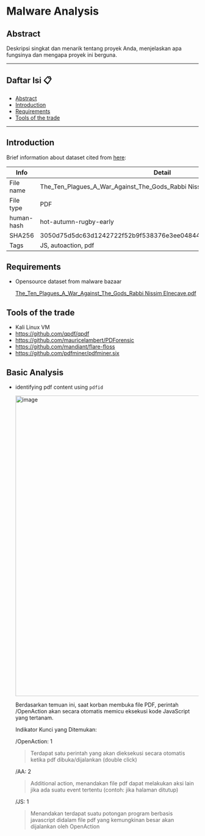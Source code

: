# Malware Analysis


## Abstract
Deskripsi singkat dan menarik tentang proyek Anda, menjelaskan apa fungsinya dan mengapa proyek ini berguna.

---

##  Daftar Isi 📋

* [Abstract](#abstract)
* [Introduction](#introduction)
* [Requirements](#requirements)
* [Tools of the trade](#tools-of-the-trade)

---

## Introduction

Brief information about dataset cited from [here](https://bazaar.abuse.ch/sample/3050d75d5dc63d1242722f52b9f538376e3ee04844f624d33d2a072549864589/#yara):

| Info          | Detail        |
| ---            | ---        |
| File name | 	The_Ten_Plagues_A_War_Against_The_Gods_Rabbi Nissim Elnecave.pdf |
| File type | PDF |
| human-hash | hot-autumn-rugby-early |
| SHA256 | 3050d75d5dc63d1242722f52b9f538376e3ee04844f624d33d2a072549864589 |
| Tags | JS, autoaction, pdf |

## Requirements

- Opensource dataset from malware bazaar

  [	The_Ten_Plagues_A_War_Against_The_Gods_Rabbi Nissim Elnecave.pdf](https://bazaar.abuse.ch/sample/3050d75d5dc63d1242722f52b9f538376e3ee04844f624d33d2a072549864589/)

## Tools of the trade

- Kali Linux VM
- https://github.com/qpdf/qpdf
- https://github.com/mauricelambert/PDForensic
- https://github.com/mandiant/flare-floss
- https://github.com/pdfminer/pdfminer.six

## Basic Analysis

- identifying pdf content using `pdfid`

  <img width="1250" height="788" alt="image" src="https://github.com/user-attachments/assets/5209a341-14f8-437f-a59e-6cfbb350d927" />


  Berdasarkan temuan ini, saat korban membuka file PDF, perintah /OpenAction akan secara otomatis memicu eksekusi kode JavaScript yang tertanam.

    Indikator Kunci yang Ditemukan:

    /OpenAction: 1
    >Terdapat satu perintah yang akan dieksekusi secara otomatis ketika pdf dibuka/dijalankan (double click)

    /AA: 2
    >Additional action, menandakan file pdf dapat melakukan aksi lain jika ada suatu event tertentu (contoh: jika halaman ditutup)

    /JS: 1
    >Menandakan terdapat suatu potongan program berbasis javascript didalam file pdf yang kemungkinan besar akan dijalankan oleh OpenAction

